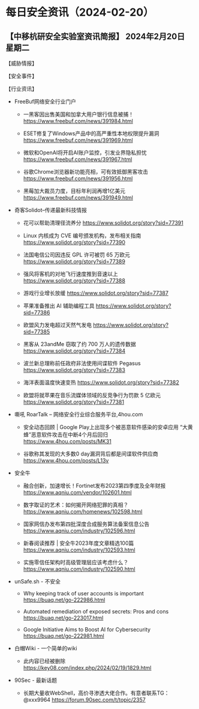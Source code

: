# 每日安全资讯（2024-02-20）

【中移杭研安全实验室资讯简报】
2024年2月20日 星期二
---------------------------
【威胁情报】

【安全事件】

【行业资讯】

- FreeBuf网络安全行业门户
  - 一黑客因出售美国和加拿大用户银行信息被捕！
https://www.freebuf.com/news/391984.html

  - ESET修复了Windows产品中的高严重性本地权限提升漏洞
https://www.freebuf.com/news/391969.html

  - 微软和OpenAI将开启AI账户监控，引发业界隐私担忧
https://www.freebuf.com/news/391967.html

  - 谷歌Chrome浏览器新功能亮相，可有效抵御黑客攻击
https://www.freebuf.com/news/391956.html

  - 黑莓加大裁员力度，目标年利润再增1亿美元
https://www.freebuf.com/news/391949.html

- 奇客Solidot–传递最新科技情报
  - 花可以帮助清理径流养分
https://www.solidot.org/story?sid=77391

  - Linux 内核成为 CVE 编号颁发机构，发布相关指南
https://www.solidot.org/story?sid=77390

  - 法国电信公司因违反 GPL 许可被罚 65 万欧元
https://www.solidot.org/story?sid=77389

  - 强风将客机的对地飞行速度推到音速以上
https://www.solidot.org/story?sid=77388

  - 游戏行业增长放缓
https://www.solidot.org/story?sid=77387

  - 苹果准备推出 AI 辅助编程工具
https://www.solidot.org/story?sid=77386

  - 欧盟风力发电超过天然气发电
https://www.solidot.org/story?sid=77385

  - 黑客从 23andMe 窃取了约 700 万人的遗传数据
https://www.solidot.org/story?sid=77384

  - 波兰新总理称前任政府非法使用间谍软件 Pegasus
https://www.solidot.org/story?sid=77383

  - 海洋表面温度快速变热
https://www.solidot.org/story?sid=77382

  - 欧盟将就苹果在音乐流媒体领域的反竞争行为罚款 5 亿欧元
https://www.solidot.org/story?sid=77381

- 嘶吼 RoarTalk – 网络安全行业综合服务平台,4hou.com
  - 安全动态回顾 | Google Play上出现多个被恶意软件感染的安卓应用    “大黄蜂”恶意软件攻击在中断4个月后回归
https://www.4hou.com/posts/MK31

  - 谷歌称其发现的大多数0 day漏洞背后都是间谍软件供应商
https://www.4hou.com/posts/L13v

- 安全牛
  - 融合创新，加速增长！Fortinet发布2023第四季度及全年财报
https://www.aqniu.com/vendor/102601.html

  - 数字取证的艺术：如何揭开网络犯罪的真相？
https://www.aqniu.com/homenews/102598.html

  - 国家网信办发布第四批深度合成服务算法备案信息公告
https://www.aqniu.com/industry/102596.html

  - 新春阅读推荐 | 安全牛2023年度文章精选100篇
https://www.aqniu.com/industry/102593.html

  - 实施零信任架构时高级管理层应该考虑什么？
https://www.aqniu.com/industry/102590.html

- unSafe.sh - 不安全
  - Why keeping track of user accounts is important
https://buaq.net/go-222986.html

  - Automated remediation of exposed secrets: Pros and cons
https://buaq.net/go-223017.html

  - Google Initiative Aims to Boost AI for Cybersecurity
https://buaq.net/go-222981.html

- 白帽Wiki - 一个简单的wiki
  - 此内容已经被删除
https://key08.com/index.php/2024/02/19/1829.html

- 90Sec - 最新话题
  - 长期大量收WebShell，高价寻渗透大佬合作。有意者联系TG：@xxx9964
https://forum.90sec.com/t/topic/2357

